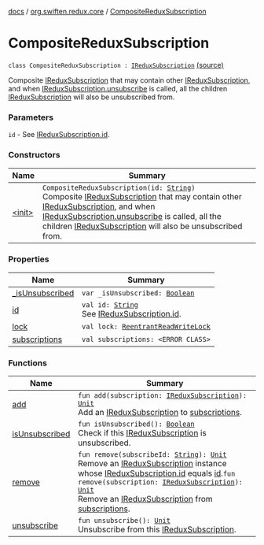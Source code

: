[docs](../../index.md) / [org.swiften.redux.core](../index.md) / [CompositeReduxSubscription](./index.md)

# CompositeReduxSubscription

`class CompositeReduxSubscription : `[`IReduxSubscription`](../-i-redux-subscription/index.md) [(source)](https://github.com/protoman92/KotlinRedux/tree/master/common/common-core/src/main/kotlin/org/swiften/redux/core/Subscription.kt#L53)

Composite [IReduxSubscription](../-i-redux-subscription/index.md) that may contain other [IReduxSubscription](../-i-redux-subscription/index.md), and when
[IReduxSubscription.unsubscribe](../-i-redux-subscription/unsubscribe.md) is called, all the children [IReduxSubscription](../-i-redux-subscription/index.md) will also
be unsubscribed from.

### Parameters

`id` - See [IReduxSubscription.id](../-i-redux-subscription/id.md).

### Constructors

| Name | Summary |
|---|---|
| [&lt;init&gt;](-init-.md) | `CompositeReduxSubscription(id: `[`String`](https://kotlinlang.org/api/latest/jvm/stdlib/kotlin/-string/index.html)`)`<br>Composite [IReduxSubscription](../-i-redux-subscription/index.md) that may contain other [IReduxSubscription](../-i-redux-subscription/index.md), and when [IReduxSubscription.unsubscribe](../-i-redux-subscription/unsubscribe.md) is called, all the children [IReduxSubscription](../-i-redux-subscription/index.md) will also be unsubscribed from. |

### Properties

| Name | Summary |
|---|---|
| [_isUnsubscribed](_is-unsubscribed.md) | `var _isUnsubscribed: `[`Boolean`](https://kotlinlang.org/api/latest/jvm/stdlib/kotlin/-boolean/index.html) |
| [id](id.md) | `val id: `[`String`](https://kotlinlang.org/api/latest/jvm/stdlib/kotlin/-string/index.html)<br>See [IReduxSubscription.id](../-i-redux-subscription/id.md). |
| [lock](lock.md) | `val lock: `[`ReentrantReadWriteLock`](http://docs.oracle.com/javase/6/docs/api/java/util/concurrent/locks/ReentrantReadWriteLock.html) |
| [subscriptions](subscriptions.md) | `val subscriptions: <ERROR CLASS>` |

### Functions

| Name | Summary |
|---|---|
| [add](add.md) | `fun add(subscription: `[`IReduxSubscription`](../-i-redux-subscription/index.md)`): `[`Unit`](https://kotlinlang.org/api/latest/jvm/stdlib/kotlin/-unit/index.html)<br>Add an [IReduxSubscription](../-i-redux-subscription/index.md) to [subscriptions](subscriptions.md). |
| [isUnsubscribed](is-unsubscribed.md) | `fun isUnsubscribed(): `[`Boolean`](https://kotlinlang.org/api/latest/jvm/stdlib/kotlin/-boolean/index.html)<br>Check if this [IReduxSubscription](../-i-redux-subscription/index.md) is unsubscribed. |
| [remove](remove.md) | `fun remove(subscribeId: `[`String`](https://kotlinlang.org/api/latest/jvm/stdlib/kotlin/-string/index.html)`): `[`Unit`](https://kotlinlang.org/api/latest/jvm/stdlib/kotlin/-unit/index.html)<br>Remove an [IReduxSubscription](../-i-redux-subscription/index.md) instance whose [IReduxSubscription.id](../-i-redux-subscription/id.md) equals [id](id.md).`fun remove(subscription: `[`IReduxSubscription`](../-i-redux-subscription/index.md)`): `[`Unit`](https://kotlinlang.org/api/latest/jvm/stdlib/kotlin/-unit/index.html)<br>Remove an [IReduxSubscription](../-i-redux-subscription/index.md) from [subscriptions](subscriptions.md). |
| [unsubscribe](unsubscribe.md) | `fun unsubscribe(): `[`Unit`](https://kotlinlang.org/api/latest/jvm/stdlib/kotlin/-unit/index.html)<br>Unsubscribe from this [IReduxSubscription](../-i-redux-subscription/index.md). |
